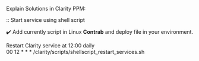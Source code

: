 Explain Solutions in Clarity PPM:

:: Start service using shell script <br/>

✔️ Add currently script in Linux <strong>Contrab</strong> and deploy file in your environment.

  Restart Clarity service at 12:00 daily<br/>
  00 12 * * * /clarity/scripts/shellscript_restart_services.sh

